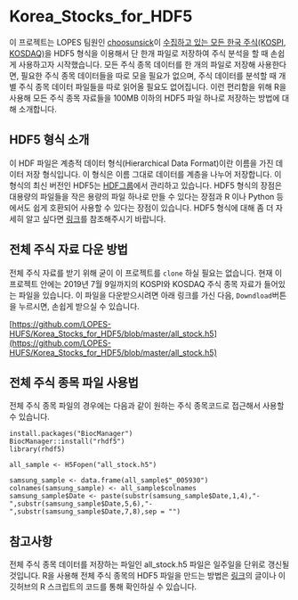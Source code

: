 # Korea_Stocks_for_HDF5

이 프로젝트는 LOPES 팀원인 [choosunsick](https://github.com/choosunsick)이 [수집하고 있는 모든 한국 주식(KOSPI, KOSDAQ)](https://github.com/choosunsick/Korea_Stocks)을 HDF5 형식을 이용해서 단 한개 파일로 저장하여 주식 분석을 할 때 손쉽게 사용하고자 시작했습니다. 
모든 주식 종목 데이터를 한 개의 파일로 저장해 사용한다면, 필요한 주식 종목 데이터들을 따로 모을 필요가 없으며, 주식 데이터를 분석할 때 개별 주식 종목 데이터 파일들을 따로 읽어올 필요도 없어집니다. 이런 편리함을 위해 R을 사용해 모든 주식 종목 자료들을 100MB 이하의 HDF5 파일 하나로 저장하는 방법에 대해 소개합니다.

## HDF5 형식 소개 
이 HDF 파일은 계층적 데이터 형식(Hierarchical Data Format)이란 이름을 가진 데이터 저장 형식입니다. 이 형식은 이름 그대로 데이터를 계층을 나누어 저장합니다. 이 형식의 최신 버전인 HDF5는 [HDF그룹](https://www.hdfgroup.org/solutions/hdf5/)에서 관리하고 있습니다. HDF5 형식의 장점은 대용량의 파일들을 작은 용량의 파일 하나로 만들 수 있다는 장점과 R 이나 Python 등에서도 쉽게 호환되어 사용할 수 있다는 장점이 있습니다. HDF5 형식에 대해 좀 더 자세히 알고 싶다면 [링크](https://support.hdfgroup.org/HDF5/whatishdf5.html)를 참조해주시기 바랍니다. 

## 전체 주식 자료 다운 방법

전체 주식 자료를 받기 위해 굳이 이 프로젝트를 `clone` 하실 필요는 없습니다. 현재 이 프로젝트 안에는 2019년 7월 9일까지의 KOSPI와 KOSDAQ 주식 종목 자료가 들어있는 파일을 있습니다. 이 파일을 다운받으시려면 아래 링크를 가신 다음, `Downdload`버튼을 누르시면, 손쉽게 받으실 수 있습니다.

[https://github.com/LOPES-HUFS/Korea_Stocks_for_HDF5/blob/master/all_stock.h5](https://github.com/LOPES-HUFS/Korea_Stocks_for_HDF5/blob/master/all_stock.h5)

## 전체 주식 종목 파일 사용법

전체 주식 종목 파일의 경우에는 다음과 같이 원하는 주식 종목코드로 접근해서 사용할 수 있습니다.

```
install.packages("BiocManager")
BiocManager::install("rhdf5")
library(rhdf5)

all_sample <- H5Fopen("all_stock.h5")

samsung_sample <- data.frame(all_sample$"_005930")
colnames(samsung_sample) <- all_sample$colnames
samsung_sample$Date <- paste(substr(samsung_sample$Date,1,4),"-",substr(samsung_sample$Date,5,6),"-",substr(samsung_sample$Date,7,8),sep = "")
```

## 참고사항

전체 주식 종목 데이터를 저장하는 파일인 all_stock.h5 파일은 일주일을 단위로 갱신될 것입니다. R을 사용해 전체 주식 종목의 HDF5 파일을 만드는 방법은 [링크](https://choosunsick.github.io)의 글이나 이 깃허브의 R 스크립트의 코드를 통해 확인하실 수 있습니다.
